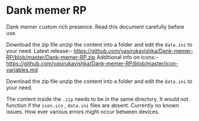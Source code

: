 # Dank memer RP
 Dank memer custom rich presence. Read this document carefully before use.

Download the zip file unzip the content into a folder and edit the `data.ini` to your need.
Latest release:- https://github.com/yasirukavishka/Dank-memer-RP/blob/master/Dank-memer-RP.zip
Additional info on icons:- https://github.com/yasirukavishka/Dank-memer-RP/blob/master/icon-variables.md

 Download the zip file unzip the content into a folder and edit the `data.ini` to your need.

 The content inside the `.zip` needs to be in the same directory. 
 It would not function if the `icon.ico` , `data.ini` files are absent.
 Currently no known issues. How ever various errors might occur between devices.

